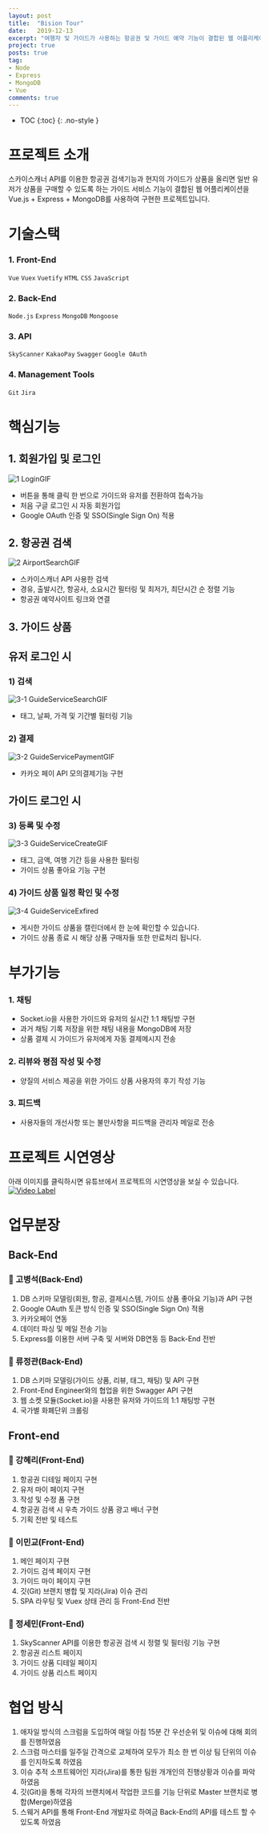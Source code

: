 ```yaml
---
layout: post
title:  "Bision Tour"
date:   2019-12-13
excerpt: "여행자 및 가이드가 사용하는 항공권 및 가이드 예약 기능이 결합된 웹 어플리케이션"
project: true
posts: true
tag:
- Node
- Express
- MongoDB
- Vue
comments: true
---
```

* TOC
{:toc}
{: .no-style }

# 프로젝트 소개
스카이스캐너 API를 이용한 항공권 검색기능과 현지의 가이드가 상품을 올리면 일반 유저가 상품을 구매할 수 있도록 하는 가이드 서비스 기능이 결합된 웹 어플리케이션을 Vue.js + Express + MongoDB를 사용하여 구현한 프로젝트입니다.

# 기술스택
### 1. Front-End  
   `Vue` `Vuex` `Vuetify`
   `HTML` `CSS` `JavaScript`

### 2. Back-End  
  `Node.js` `Express`
  `MongoDB` `Mongoose`

### 3. API  
  `SkyScanner` `KakaoPay`
  `Swagger` `Google OAuth`

### 4. Management Tools  
  `Git` `Jira`

# 핵심기능
## 1. 회원가입 및 로그인  
![1 LoginGIF](https://user-images.githubusercontent.com/51772104/70696830-cbd60980-1d07-11ea-9607-65c4c1af47dd.gif)
 - 버튼을 통해 클릭 한 번으로 가이드와 유저를 전환하여 접속가능
 - 처음 구글 로그인 시 자동 회원가입
 - Google OAuth 인증 및 SSO(Single Sign On) 적용

## 2. 항공권 검색  
![2 AirportSearchGIF](https://user-images.githubusercontent.com/51772104/70696861-ddb7ac80-1d07-11ea-812a-3782330d32fa.gif)
 - 스카이스캐너 API 사용한 검색
 - 경유, 출발시간, 항공사, 소요시간 필터링 및 최저가, 최단시간 순 정렬 기능
 - 항공권 예약사이트 링크와 연결

## 3. 가이드 상품
## 유저 로그인 시  
### 1) 검색  
![3-1 GuideServiceSearchGIF](https://user-images.githubusercontent.com/51772104/70696901-ee682280-1d07-11ea-81c0-5c0b49427327.gif)
 - 태그, 날짜, 가격 및 기간별 필터링 기능

### 2) 결제
![3-2 GuideServicePaymentGIF](https://user-images.githubusercontent.com/51772104/70696969-0e97e180-1d08-11ea-94d7-9547187a5762.gif)
 - 카카오 페이 API 모의결제기능 구현

## 가이드 로그인 시  
### 3) 등록 및 수정
![3-3 GuideServiceCreateGIF](https://user-images.githubusercontent.com/51772104/70697009-1ce5fd80-1d08-11ea-9a5d-1972d12b87c8.gif)
 - 태그, 금액, 여행 기간 등을 사용한 필터링
 - 가이드 상품 좋아요 기능 구현

### 4) 가이드 상품 일정 확인 및 수정  
![3-4 GuideServiceExfired](https://user-images.githubusercontent.com/51772104/70697041-28d1bf80-1d08-11ea-849c-6af94fbc8386.gif)
 - 게시한 가이드 상품을 캘린더에서 한 눈에 확인할 수 있습니다.
 - 가이드 상품 종료 시 해당 상품 구매자들 또한 만료처리 됩니다.  

# 부가기능
### 1. 채팅
 - Socket.io을 사용한 가이드와 유저의 실시간 1:1 채팅방 구현
 - 과거 채팅 기록 저장을 위한 채팅 내용을 MongoDB에 저장
 - 상품 결제 시 가이드가 유저에게 자동 결제메시지 전송

### 2. 리뷰와 평점 작성 및 수정
 - 양질의 서비스 제공을 위한 가이드 상품 사용자의 후기 작성 기능

### 3. 피드백
 - 사용자들의 개선사항 또는 불만사항을 피드백을 관리자 메일로 전송

# 프로젝트 시연영상
  아래 이미지를 클릭하시면 유튜브에서 프로젝트의 시연영상을 보실 수 있습니다.  
  [![Video Label](http://img.youtube.com/vi/V8oHkEDfFNY/0.jpg)](https://youtu.be/V8oHkEDfFNY?t=0s)

# 업무분장
## Back-End
### 👤 고병석(Back-End)
1. DB 스키마 모델링(회원, 항공, 결제시스템, 가이드 상품 좋아요 기능)과 API 구현
2. Google OAuth 토큰 방식 인증 및 SSO(Single Sign On) 적용
3. 카카오페이 연동
4. 데이터 파싱 및 메일 전송 기능
5. Express를 이용한 서버 구축 및 서버와 DB연동 등 Back-End 전반

### 👤 류정관(Back-End)
1. DB 스키마 모델링(가이드 상품, 리뷰, 태그, 채팅) 및 API 구현
2. Front-End Engineer와의 협업을 위한 Swagger API 구현
3. 웹 소켓 모듈(Socket.io)을 사용한 유저와 가이드의 1:1 채팅방 구현
4. 국가별 화폐단위 크롤링

## Front-end
### 👤 강혜리(Front-End)
1. 항공권 디테일 페이지 구현
2. 유저 마이 페이지 구현
3. 작성 및 수정 폼 구현
4. 항공권 검색 시 우측 가이드 상품 광고 배너 구현
5. 기획 전반 및 테스트

### 👤 이민교(Front-End)
1. 메인 페이지 구현
2. 가이드 검색 페이지 구현
3. 가이드 마이 페이지 구현
4. 깃(Git) 브랜치 병합 및 지라(Jira) 이슈 관리
5. SPA 라우팅 및 Vuex 상태 관리 등 Front-End 전반

### 👤 정세민(Front-End)
1. SkyScanner API를 이용한 항공권 검색 시 정렬 및 필터링 기능 구현
2. 항공권 리스트 페이지
3. 가이드 상품 디테일 페이지
4. 가이드 상품 리스트 페이지

# 협업 방식
1. 애자일 방식의 스크럼을 도입하여 매일 아침 15분 간 우선순위 및 이슈에 대해 회의를 진행하였음
2. 스크럼 마스터를 일주일 간격으로 교체하여 모두가 최소 한 번 이상 팀 단위의 이슈를 인지하도록 하였음
3. 이슈 추적 소프트웨어인 지라(Jira)를 통한 팀원 개개인의 진행상황과 이슈를 파악하였음
4. 깃(Git)을 통해 각자의 브랜치에서 작업한 코드를 기능 단위로 Master 브랜치로 병합(Merge)하였음
5. 스웨거 API를 통해 Front-End 개발자로 하여금 Back-End의 API를 테스트 할 수 있도록 하였음
